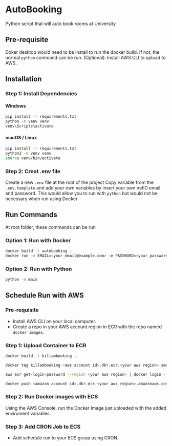 # AutoBooking
Python script that will auto book rooms at University

## Pre-requisite
Doker desktop would need to be install to run the docker build.
If not, the normal `python` command can be run.
(Optional): Install AWS CLI to upload to AWS.

## Installation
### Step 1: Install Dependencies
#### Windows
```bash
pip install -r requirements.txt
python -m venv venv
venv\Scripts\activate
```

#### macOS / Linux
```bash
pip install -r requirements.txt
python3 -m venv venv
source venv/bin/activate
```

### Step 2: Creat .env file
Create a new `.env` file at the root of the project
Copy variable from the `.env.template` and add your own variables by insert your own netID email and password.
This would allow you to run with `python` but would not be necessary when run using Docker

## Run Commands
At root folder, these commands can be run

### Option 1: Run with Docker
```bash
docker build -t autobooking .
docker run -e EMAIL=<your_email@example.com> -e PASSWORD=<your_password> -e TIME_BLOCK_ASSIGNED=<your_assigned_timeblock> autobooking
```

### Option 2: Run with Python
```bash
python -m main
```

## Schedule Run with AWS

### Pre-requisite
- Install AWS CLI on your local computer.
- Create a repo in your AWS account region in ECR with the repo named `docker images`.

### Step 1: Upload Container to ECR

```bash
docker build -t killambooking . 

docker tag killambooking <aws account id>.dkr.ecr.<your aws region>.amazonaws.com/docker-images:v1.0.0

aws ecr get-login-password --region <your aws region> | docker login --username AWS --password-stdin <amazon account id>.dkr.ecr.<your aws region>.amazonaws.com/docker-images

docker push <amazon account id>.dkr.ecr.<your aws region>.amazonaws.com/docker-images:v1.0.0
```

### Step 2: Run Docker images with ECS
Using the AWS Console, run the Docker Image just uploaded with the added enviroment variables.

### Step 3: Add CRON Job to ECS
- Add schedule run to your ECS group using CRON.

